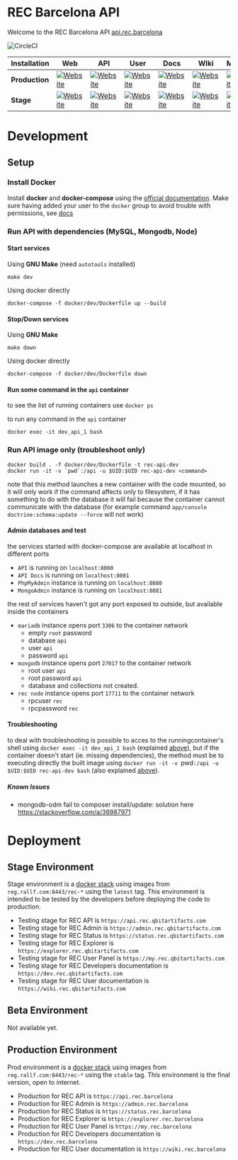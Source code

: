 REC Barcelona API
========================

Welcome to the REC Barcelona API [api.rec.barcelona](https://api.rec.barcelona)

![CircleCI](https://circleci.com/gh/QbitArtifacts/rec-api/tree/containerize.svg?style=svg&circle-token=bd8b3154a46945cc5e5a128c12618beb70ba2e81)

|Installation|Web|API|User|Docs|WIki|Monitor|Admin|Explorer|
|------------|---|---|---|---|---|---|---|---|
|**Production**|[![Website](https://img.shields.io/website-up-down-green-red/https/rec.barcelona.svg?label=web)](https://rec.barcelona)|[![Website](https://img.shields.io/website-up-down-green-red/https/api.rec.barcelona/public/v1/status.svg?label=api)](https://api.rec.barcelona)|[![Website](https://img.shields.io/website-up-down-green-red/https/my.rec.barcelona.svg?label=user)](https://my.rec.barcelona)|[![Website](https://img.shields.io/website-up-down-green-red/https/dev.rec.barcelona.svg?label=dev)](https://dev.rec.barcelona)|[![Website](https://img.shields.io/website-up-down-green-red/https/wiki.rec.barcelona.svg?label=wiki)](https://wiki.rec.barcelona)|[![Website](https://img.shields.io/website-up-down-green-red/https/status.rec.barcelona.svg?label=monitor)](https://status.rec.barcelona)|[![Website](https://img.shields.io/website-up-down-green-red/https/admin.rec.barcelona.svg?label=admin)](https://admin.rec.barcelona)|[![Website](https://img.shields.io/website-up-down-green-red/https/explorer.rec.barcelona.svg?label=explorer)](https://explorer.rec.barcelona)|
|**Stage**|[![Website](https://img.shields.io/website-up-down-green-red/https/rec.qbitartifacts.com.svg?label=web)](https://rec.barcelona)|[![Website](https://img.shields.io/website-up-down-green-red/https/api.rec.qbitartifacts.com/public/v1/status.svg?label=api)](https://api.rec.qbitartifacts.com)|[![Website](https://img.shields.io/website-up-down-green-red/https/my.rec.qbitartifacts.com.svg?label=user)](https://my.rec.qbitartifacts.com)|[![Website](https://img.shields.io/website-up-down-green-red/https/dev.rec.qbitartifacts.com.svg?label=dev)](https://dev.rec.qbitartifacts.com)|[![Website](https://img.shields.io/website-up-down-green-red/https/wiki.rec.qbitartifacts.com.svg?label=wiki)](https://wiki.rec.qbitartifacts.com)|[![Website](https://img.shields.io/website-up-down-green-red/https/status.rec.qbitartifacts.com.svg?label=monitor)](https://status.rec.qbitartifacts.com)|[![Website](https://img.shields.io/website-up-down-green-red/https/admin.rec.qbitartifacts.com.svg?label=admin)](https://admin.rec.qbitartifacts.com)|[![Website](https://img.shields.io/website-up-down-green-red/https/explorer.rec.qbitartifacts.com.svg?label=explorer)](https://explorer.rec.qbitartifacts.com)|

# Development
## Setup
### Install Docker
Install **docker** and **docker-compose** using the [official documentation](https://docs.docker.com/install/).
Make sure having added your user to the `docker` group to avoid trouble with permissions, see [docs](https://docs.docker.com/install/linux/linux-postinstall/)

### Run API with dependencies (MySQL, Mongodb, Node)
#### Start services
Using **GNU Make** (need `autotools` installed)
```
make dev
```
Using docker directly
```
docker-compose -f docker/dev/Dockerfile up --build
```
#### Stop/Down services
Using **GNU Make**
```
make down
```
Using docker directly
```
docker-compose -f docker/dev/Dockerfile down
```

#### Run some command in the `api` container
to see the list of running containers use `docker ps`

to run any command in the `api` container
```
docker exec -it dev_api_1 bash
```

### Run API image only (troubleshoot only)
```
docker build . -f docker/dev/Dockerfile -t rec-api-dev
docker run -it -v `pwd`:/api -u $UID:$UID rec-api-dev <command>
```
note that this method launches a new container with the code mounted, so it will only work if the command affects only to filesystem, if it has something to do with the database it will fail because the container cannot communicate with the database (for example command `app/console doctrine:schema:update --force` will not work)

#### Admin databases and test
the services started with docker-compose are available at localhost in different ports
* `API` is running on `localhost:8000`
* `API Docs` is running on `localhost:8001`
* `PhpMyAdmin` instance is running on `localhost:8080`
* `MongoAdmin` instance is running on `localhost:8081`

the rest of services haven't got any port exposed to outside, but available inside the containers
* `mariadb` instance opens port `3306` to the container network
  - empty `root` password
  - database `api`
  - user `api`
  - password `api`
* `mongodb` instance opens port `27017` to the container network
  - root user `api`
  - root password `api`
  - database and collections not created.
* `rec node` instance opens port `17711` to the container network
  - rpcuser `rec`
  - rpcpassword `rec`

#### Troubleshooting
to deal with troubleshooting is possible to acces to the runningcontainer's shell using 
`docker exec -it dev_api_1 bash` (explained [above](#run-some-command-in-the-api-container)),
but if the container doesn't start (ie. missing dependencies), the method must be to executing
directly the built image using `docker run -it -v `pwd`:/api -u $UID:$UID rec-api-dev bash` (also
explained [above](#run-api-image-only)).

##### Known Issues
* mongodb-odm fail to composer install/update: solution here https://stackoverflow.com/a/36987971


# Deployment
## Stage Environment
Stage environment is a [docker stack](https://docs.docker.com/get-started/part5/) using images from
`reg.rallf.com:8443/rec-*` using the `latest` tag. This environment is intended to be tested by the developers before
deploying the code to production.

* Testing stage for REC API is `https://api.rec.qbitartifacts.com`
* Testing stage for REC Admin is `https://admin.rec.qbitartifacts.com`
* Testing stage for REC Status is `https://status.rec.qbitartifacts.com`
* Testing stage for REC Explorer is `https://explorer.rec.qbitartifacts.com`
* Testing stage for REC User Panel is `https://my.rec.qbitartifacts.com`
* Testing stage for REC Developers documentation is `https://dev.rec.qbitartifacts.com`
* Testing stage for REC User documentation is `https://wiki.rec.qbitartifacts.com`

## Beta Environment
Not available yet.

## Production Environment
Prod environment is a [docker stack](https://docs.docker.com/get-started/part5/) using images from
`reg.rallf.com:8443/rec-*` using the `stable` tag. This environment is the final version, open to internet.

* Production for REC API is `https://api.rec.barcelona`
* Production for REC Admin is `https://admin.rec.barcelona`
* Production for REC Status is `https://status.rec.barcelona`
* Production for REC Explorer is `https://explorer.rec.barcelona`
* Production for REC User Panel is `https://my.rec.barcelona`
* Production for REC Developers documentation is `https://dev.rec.barcelona`
* Production for REC User documentation is `https://wiki.rec.barcelona`
